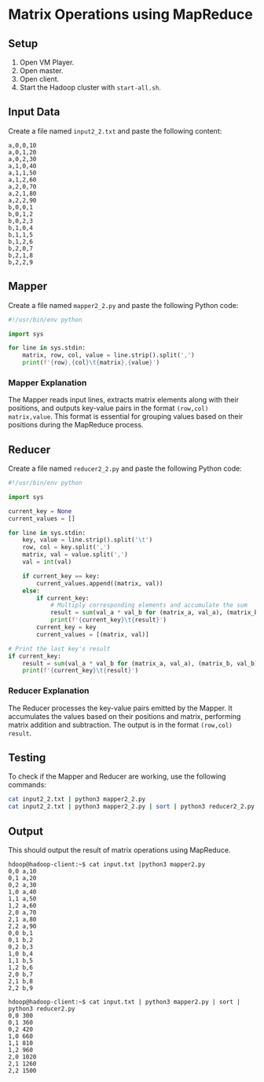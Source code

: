 # Matrix Operations using MapReduce

## Setup

1. Open VM Player.
2. Open master.
3. Open client.
4. Start the Hadoop cluster with `start-all.sh`.

## Input Data

Create a file named `input2_2.txt` and paste the following content:

```plaintext
a,0,0,10
a,0,1,20
a,0,2,30
a,1,0,40
a,1,1,50
a,1,2,60
a,2,0,70
a,2,1,80
a,2,2,90
b,0,0,1
b,0,1,2
b,0,2,3
b,1,0,4
b,1,1,5
b,1,2,6
b,2,0,7
b,2,1,8
b,2,2,9
```

## Mapper

Create a file named `mapper2_2.py` and paste the following Python code:

```python
#!/usr/bin/env python

import sys

for line in sys.stdin:
    matrix, row, col, value = line.strip().split(',')
    print(f'{row},{col}\t{matrix},{value}')
```

### Mapper Explanation

The Mapper reads input lines, extracts matrix elements along with their positions, and outputs key-value pairs in the format `(row,col)   matrix,value`. This format is essential for grouping values based on their positions during the MapReduce process.

## Reducer

Create a file named `reducer2_2.py` and paste the following Python code:

```python
#!/usr/bin/env python

import sys

current_key = None
current_values = []

for line in sys.stdin:
    key, value = line.strip().split('\t')
    row, col = key.split(',')
    matrix, val = value.split(',')
    val = int(val)

    if current_key == key:
        current_values.append((matrix, val))
    else:
        if current_key:
            # Multiply corresponding elements and accumulate the sum
            result = sum(val_a * val_b for (matrix_a, val_a), (matrix_b, val_b) in current_values)
            print(f'{current_key}\t{result}')
        current_key = key
        current_values = [(matrix, val)]

# Print the last key's result
if current_key:
    result = sum(val_a * val_b for (matrix_a, val_a), (matrix_b, val_b) in current_values)
    print(f'{current_key}\t{result}')

```

### Reducer Explanation

The Reducer processes the key-value pairs emitted by the Mapper. It accumulates the values based on their positions and matrix, performing matrix addition and subtraction. The output is in the format `(row,col)   result`.

## Testing

To check if the Mapper and Reducer are working, use the following commands:

```bash
cat input2_2.txt | python3 mapper2_2.py
cat input2_2.txt | python3 mapper2_2.py | sort | python3 reducer2_2.py
```
## Output

This should output the result of matrix operations using MapReduce.
```
hdoop@hadoop-client:~$ cat input.txt |python3 mapper2.py
0,0	a,10
0,1	a,20
0,2	a,30
1,0	a,40
1,1	a,50
1,2	a,60
2,0	a,70
2,1	a,80
2,2	a,90
0,0	b,1
0,1	b,2
0,2	b,3
1,0	b,4
1,1	b,5
1,2	b,6
2,0	b,7
2,1	b,8
2,2	b,9
```
```
hdoop@hadoop-client:~$ cat input.txt | python3 mapper2.py | sort | python3 reducer2.py
0,0	300
0,1	360
0,2	420
1,0	660
1,1	810
1,2	960
2,0	1020
2,1	1260
2,2	1500
```
